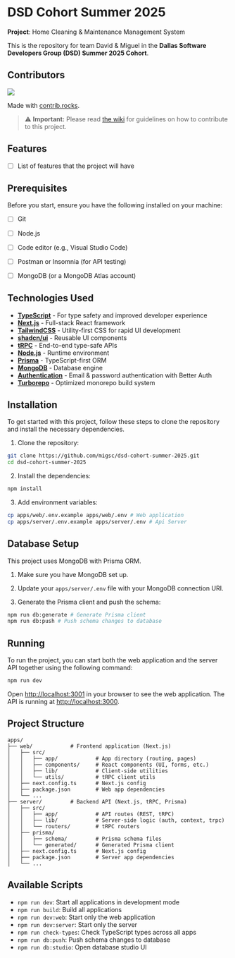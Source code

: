 # DSD Cohort Summer 2025

**Project**: Home Cleaning & Maintenance Management System

This is the repository for team David & Miguel in the **Dallas Software Developers Group (DSD) Summer 2025 Cohort**. 

## Contributors
<a href="https://github.com/migsc/dsd-cohort-summer-2025/graphs/contributors">
  <img src="https://contrib.rocks/image?repo=migsc/dsd-cohort-summer-2025" />
</a>

Made with [contrib.rocks](https://contrib.rocks).


> ⚠️ **Important:** Please read [the wiki](../../wiki) for guidelines on how to contribute to this project.

## Features
- [ ] List of features that the project will have



## Prerequisites

Before you start, ensure you have the following installed on your machine:

- [ ] Git
- [ ] Node.js
- [ ] Code editor (e.g., Visual Studio Code)
- [ ] Postman or Insomnia (for API testing)
- [ ] MongoDB (or a MongoDB Atlas account)


## Technologies Used
- [**TypeScript**](https://www.typescriptlang.org/) - For type safety and improved developer experience
- [**Next.js**](https://nextjs.org/) - Full-stack React framework
- [**TailwindCSS**](https://tailwindcss.com/) - Utility-first CSS for rapid UI development
- [**shadcn/ui**](https://ui.shadcn.com/) - Reusable UI components
- [**tRPC**](https://trpc.io/) - End-to-end type-safe APIs
- [**Node.js**](https://nodejs.org/) - Runtime environment
- [**Prisma**](https://www.prisma.io/) - TypeScript-first ORM
- [**MongoDB**](https://www.mongodb.com/) - Database engine
- [**Authentication**](https://github.com/edmundhung/better-auth) - Email & password authentication with Better Auth
- [**Turborepo**](https://turbo.build/repo) - Optimized monorepo build system

## Installation

To get started with this project, follow these steps to clone the repository and install the necessary dependencies.

1. Clone the repository:
```bash
git clone https://github.com/migsc/dsd-cohort-summer-2025.git
cd dsd-cohort-summer-2025
```

2. Install the dependencies:
```bash
npm install
```

3. Add environment variables:

```bash
cp apps/web/.env.example apps/web/.env # Web application
cp apps/server/.env.example apps/server/.env # Api Server
```

## Database Setup

This project uses MongoDB with Prisma ORM.

1. Make sure you have MongoDB set up.
2. Update your `apps/server/.env` file with your MongoDB connection URI.

3. Generate the Prisma client and push the schema:
```bash
npm run db:generate # Generate Prisma client
npm run db:push # Push schema changes to database
```

## Running

To run the project, you can start both the web application and the server API together using the following command:
```bash
npm run dev
```

Open [http://localhost:3001](http://localhost:3001) in your browser to see the web application.
The API is running at [http://localhost:3000](http://localhost:3000).


## Project Structure

```
apps/
├── web/            # Frontend application (Next.js)
│   ├── src/
│   │   ├── app/            # App directory (routing, pages)
│   │   ├── components/     # React components (UI, forms, etc.)
│   │   ├── lib/            # Client-side utilities
│   │   └── utils/          # tRPC client utils
│   ├── next.config.ts      # Next.js config
│   ├── package.json        # Web app dependencies
│   └── ...
├── server/         # Backend API (Next.js, tRPC, Prisma)
│   ├── src/
│   │   ├── app/            # API routes (REST, tRPC)
│   │   ├── lib/            # Server-side logic (auth, context, trpc)
│   │   └── routers/        # tRPC routers
│   ├── prisma/
│   │   ├── schema/         # Prisma schema files
│   │   └── generated/      # Generated Prisma client
│   ├── next.config.ts      # Next.js config
│   ├── package.json        # Server app dependencies
│   └── ...
```

## Available Scripts

- `npm run dev`: Start all applications in development mode
- `npm run build`: Build all applications
- `npm run dev:web`: Start only the web application
- `npm run dev:server`: Start only the server
- `npm run check-types`: Check TypeScript types across all apps
- `npm run db:push`: Push schema changes to database
- `npm run db:studio`: Open database studio UI
